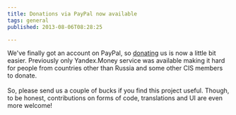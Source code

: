 ```yaml
---
title: Donations via PayPal now available
tags: general
published: 2013-08-06T08:28:25

---
```


We've finally got an account on PayPal, so [donating](/donate) us is now
a little bit easier. Previously only Yandex.Money service was available
making it hard for people from countries other than Russia and some
other CIS members to donate.\
\
So, please send us a couple of bucks if you find this project useful.
Though, to be honest, contributions on forms of code, translations and
UI are even more welcome!